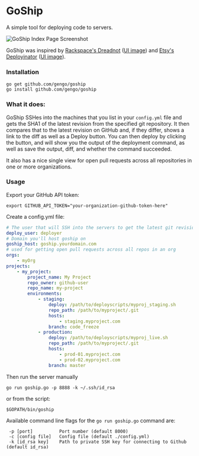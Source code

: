 # GoShip

A simple tool for deploying code to servers.

![GoShip Index Page Screenshot](http://tryimg.com/4/goshi.png)

GoShip was inspired by [Rackspace's Dreadnot](https://github.com/racker/dreadnot) ([UI image](http://c179631.r31.cf0.rackcdn.com/dreadnot-overview.png)) and [Etsy's Deployinator](https://github.com/etsy/deployinator/) ([UI image](http://farm5.staticflickr.com/4065/4620552264_9e0fdf634d_b.jpg)).

### Installation

    go get github.com/gengo/goship
    go install github.com/gengo/goship

### What it does:

GoShip SSHes into the machines that you list in your `config.yml` file and gets the SHA1 of the latest revision from the specified git repository. It then compares that to the latest revision on GitHub and, if they differ, shows a link to the diff as well as a Deploy button. You can then deploy by clicking the button, and will show you the output of the deployment command, as well as save the output, diff, and whether the command succeeded.

It also has a nice single view for open pull requests across all repositories in one or more organizations.

### Usage

Export your GitHub API token:

    export GITHUB_API_TOKEN="your-organization-github-token-here"

Create a config.yml file:

```yaml
# The user that will SSH into the servers to get the latest git revisions
deploy_user: deployer
# Domain you'll host goship on
goship_host: goship.yourdomain.com
# used for getting open pull requests across all repos in an org
orgs:
    - myOrg
projects:
    - my_project:
        project_name: My Project
        repo_owner: github-user
        repo_name: my-project
        environments:
            - staging:
                deploy: /path/to/deployscripts/myproj_staging.sh
                repo_path: /path/to/myproject/.git
                hosts:
                    - staging.myproject.com
                branch: code_freeze
            - production:
                deploy: /path/to/deployscripts/myproj_live.sh
                repo_path: /path/to/myproject/.git
                hosts:
                    - prod-01.myproject.com
                    - prod-02.myproject.com
                branch: master
```

Then run the server manually

```shell
go run goship.go -p 8888 -k ~/.ssh/id_rsa
```

or from the script:

```shell
$GOPATH/bin/goship
```

Available command line flags for the `go run goship.go` command are:

```
 -p [port]          Port number (default 8000)
 -c [config file]   Config file (default ./config.yml)
 -k [id_rsa key]    Path to private SSH key for connecting to Github (default id_rsa)
```
